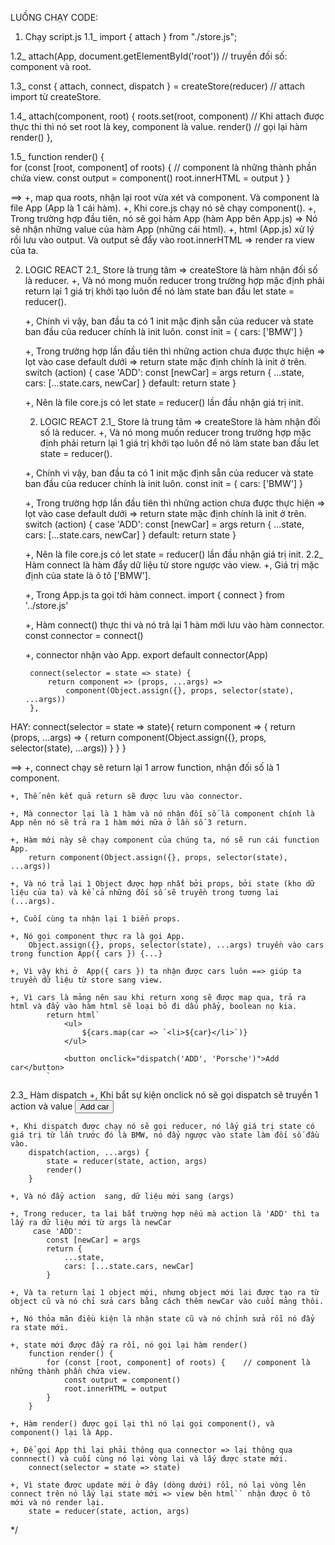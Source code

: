 LUỒNG CHẠY CODE:

1. Chạy script.js 
1.1_ import { attach } from "./store.js";

1.2_ attach(App, document.getElementById('root'))   // truyền đối số: component và  root.

1.3_ const { attach, connect, dispatch } = createStore(reducer) // attach import từ createStore.

1.4_    attach(component, root) {
            roots.set(root, component)  // Khi attach được thực thi thì nó set root là key, component là value.
            render()                    // gọi lại hàm render()
        },

1.5_    function render() {         
            for (const [root, component] of roots) {    // component là những thành phần chứa view.
                const output = component()
                root.innerHTML = output
            }
        }

==> +, map qua roots, nhận lại root vừa xét và component. Và component là file App (App là 1 cái hàm). 
    +, Khi core.js chạy nó sẽ chạy component().
    +, Trong trường hợp đầu tiên, nó sẽ gọi hàm App (hàm App bên App.js) => Nó sẽ nhận những value của hàm App (những cái html).
    +, html (App.js) xử lý rồi lưu vào output. Và output sẽ đẩy vào root.innerHTML => render ra view của ta.

2. LOGIC REACT
2.1_ Store là trung tâm => createStore là hàm nhận đối số là reducer.
    +, Và nó mong muốn reducer trong trường hợp mặc định phải return lại 1 giá trị khởi tạo luôn để nó làm state ban đầu  let state = reducer().

    +, Chính vì vậy, ban đầu ta có 1 init mặc định sẵn của reducer và state ban đầu của reducer chính là init luôn.
        const init = {
            cars: ['BMW']
        }

    +, Trong trường hợp lần đầu tiên thì những action chưa được thực hiện => lọt vào case default dưới => return state mặc định chính là init ở trên.
        switch (action) {
            case 'ADD':
                const [newCar] = args
                return {
                    ...state, 
                    cars: [...state.cars, newCar]
                }
            default: 
                return state
        }

    +, Nên là file core.js có let state = reducer() lần đầu nhận giá trị init.

   2. LOGIC REACT
2.1_ Store là trung tâm => createStore là hàm nhận đối số là reducer.
    +, Và nó mong muốn reducer trong trường hợp mặc định phải return lại 1 giá trị khởi tạo luôn để nó làm state ban đầu  let state = reducer().

    +, Chính vì vậy, ban đầu ta có 1 init mặc định sẵn của reducer và state ban đầu của reducer chính là init luôn.
        const init = {
            cars: ['BMW']
        }

    +, Trong trường hợp lần đầu tiên thì những action chưa được thực hiện => lọt vào case default dưới => return state mặc định chính là init ở trên.
        switch (action) {
            case 'ADD':
                const [newCar] = args
                return {
                    ...state, 
                    cars: [...state.cars, newCar]
                }
            default: 
                return state
        }

    +, Nên là file core.js có let state = reducer() lần đầu nhận giá trị init.
   2.2_ Hàm connect là hàm đẩy dữ liệu từ store ngược vào view.
    +, Giá trị mặc định của state là ô tô ['BMW']. 

    +, Trong App.js ta gọi tới hàm connect. 
        import { connect } from '../store.js'

    +, Hàm connect() thực thi và nó trả lại 1 hàm mới lưu vào hàm connector.
        const connector = connect()

    +, connector nhận vào App. 
        export default connector(App)

        connect(selector = state => state) {
            return component => (props, ...args) =>
                component(Object.assign({}, props, selector(state), ...args))
        },

HAY: 
    connect(selector = state => state){
        return component => {
            return (props, ...args) => {
                return component(Object.assign({}, props, selector(state), ...args))
            }
        }
    }

==> +, connect chạy sẽ return lại 1 arrow function, nhận đối số là 1 component.

    +, Thế nên kết quả return sẽ được lưu vào connector.

    +, Mà connector lại là 1 hàm và nó nhận đối số là component chính là App nên nó sẽ trả ra 1 hàm mới nữa ở lần số 3 return.

    +, Hàm mới này sẽ chạy component của chúng ta, nó sẽ run cái function App.
        return component(Object.assign({}, props, selector(state), ...args))

    +, Và nó trả lại 1 Object được hợp nhất bởi props, bởi state (kho dữ liệu của ta) và kể cả những đối số sẽ truyền trong tương lai (...args).

    +, Cuối cùng ta nhận lại 1 biển props.
    
    +, Nó gọi component thực ra là gọi App. 
        Object.assign({}, props, selector(state), ...args) truyền vào cars trong function App({ cars }) {...}

    +, Vì vậy khi ở  App({ cars }) ta nhận được cars luôn ==> giúp ta truyền dữ liệu từ store sang view.

    +, Vì cars là mảng nên sau khi return xong sẽ được map qua, trả ra html và đẩy vào hàm html sẽ loại bỏ đi dấu phẩy, boolean nọ kia.
            return html`
                <ul>
                    ${cars.map(car => `<li>${car}</li>`)}
                </ul>

                <button onclick="dispatch('ADD', 'Porsche')">Add car</button>
            `
2.3_ Hàm dispatch 
    +, Khi bắt sự kiện onclick nó sẽ gọi dispatch sẽ truyền 1 action và value 
        <button onclick="dispatch('ADD', 'Porsche')">Add car</button>
    
    +, Khi dispatch được chạy nó sẽ gọi reducer, nó lấy giá trị state có giá trị từ lần trước đó là BMW, nó đẩy ngược vào state làm đối số đầu vào.
        dispatch(action, ...args) {
            state = reducer(state, action, args)
            render()
        }
    
    +, Và nó đẩy action  sang, dữ liệu mới sang (args)

    +, Trong reducer, ta lai bắt trường hợp nếu mà action là 'ADD' thì ta lấy ra dữ liệu mới từ args là newCar 
         case 'ADD':
            const [newCar] = args
            return {
                ...state, 
                cars: [...state.cars, newCar]
            }
    
    +, Và ta return lại 1 object mới, nhưng object mới lại được tạo ra từ object cũ và nó chỉ sửa cars bằng cách thêm newCar vào cuối mảng thôi.

    +, Nó thỏa mãn điều kiện là nhận state cũ và nó chỉnh sửa rồi nó đẩy ra state mới.

    +, state mới được đẩy ra rồi, nó gọi lại hàm render()
        function render() {     
            for (const [root, component] of roots) {    // component là những thành phần chứa view.
                const output = component()
                root.innerHTML = output
            }
        }
    
    +, Hàm render() được gọi lại thì nó lại gọi component(), và component() lại là App.

    +, Để gọi App thì lại phải thông qua connector => lại thông qua connnect() và cuối cùng nó lại vòng lại và lấy được state mới. 
        connect(selector = state => state)

    +, Vì state được update mới ở đây (dòng dưới) rồi, nó lại vòng lên connect trên nó lấy lại state mới => view bên html`` nhận được ô tô mới và nó render lại. 
        state = reducer(state, action, args)
*/
